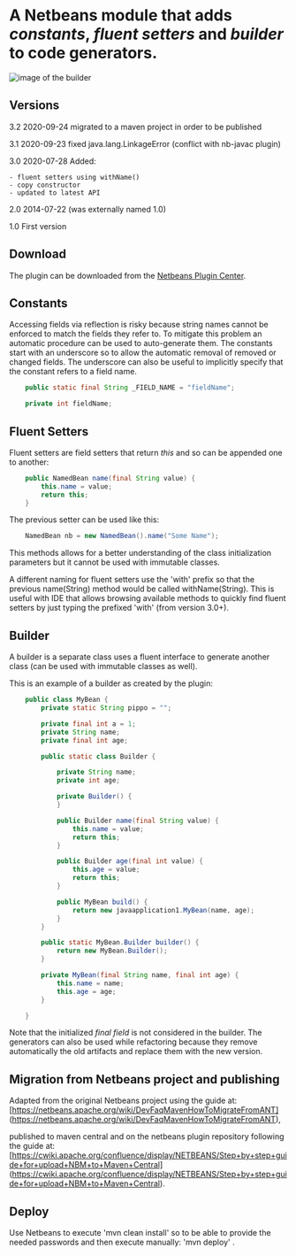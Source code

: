 # A Netbeans module that adds _constants_, _fluent setters_ and _builder_ to code generators.

![image of the builder](https://raw.githubusercontent.com/fillumina/netbeans_builder_module/master/full_image.png "Image of the builder")

## Versions

3.2 2020-09-24 migrated to a maven project in order to be published

3.1 2020-09-23 fixed java.lang.LinkageError (conflict with nb-javac plugin)

3.0 2020-07-28 Added:

    - fluent setters using withName()
    - copy constructor
    - updated to latest API

2.0 2014-07-22 (was externally named 1.0)

1.0 First version

## Download

The plugin can be downloaded from the 
[Netbeans Plugin Center](http://plugins.netbeans.org/plugin/55184/?show=true).


## Constants

Accessing fields via reflection is risky because string names cannot be
enforced to match the fields they refer to. To mitigate this problem an
automatic procedure can be used to auto-generate them.
The constants start with an underscore so to allow the automatic removal of
removed or changed fields. The underscore can also be useful to implicitly
specify that the constant refers to a field name.

```java
    public static final String _FIELD_NAME = "fieldName";

    private int fieldName;
```

## Fluent Setters

Fluent setters are field setters that return _this_ and so can be appended one
to another:

```java
    public NamedBean name(final String value) {
        this.name = value;
        return this;
    }
```

The previous setter can be used like this:

```java
    NamedBean nb = new NamedBean().name("Some Name");
```

This methods allows for a better understanding of the class initialization
parameters but it cannot be used with immutable classes.

A different naming for fluent setters use the 'with' prefix so that the 
previous name(String) method would be called withName(String). This is
useful with IDE that allows browsing available methods to quickly find
fluent setters by just typing the prefixed 'with' (from version 3.0+).

## Builder

A builder is a separate class uses a fluent interface to generate another class
(can be used with immutable classes as well).

This is an example of a builder as created by the plugin:

```java
    public class MyBean {
        private static String pippo = "";

        private final int a = 1;
        private String name;
        private final int age;

        public static class Builder {

            private String name;
            private int age;

            private Builder() {
            }

            public Builder name(final String value) {
                this.name = value;
                return this;
            }

            public Builder age(final int value) {
                this.age = value;
                return this;
            }

            public MyBean build() {
                return new javaapplication1.MyBean(name, age);
            }
        }

        public static MyBean.Builder builder() {
            return new MyBean.Builder();
        }

        private MyBean(final String name, final int age) {
            this.name = name;
            this.age = age;
        }

    }
```

Note that the initialized _final field_ is not considered in the builder.
The generators can also be used while refactoring because they remove
automatically the old artifacts and replace them with the new version.

## Migration from Netbeans project and publishing

Adapted from the original Netbeans project using the guide at:
[https://netbeans.apache.org/wiki/DevFaqMavenHowToMigrateFromANT]
(https://netbeans.apache.org/wiki/DevFaqMavenHowToMigrateFromANT),

published to maven central and on the netbeans plugin repository following the
guide at:
[https://cwiki.apache.org/confluence/display/NETBEANS/Step+by+step+guide+for+upload+NBM+to+Maven+Central]
(https://cwiki.apache.org/confluence/display/NETBEANS/Step+by+step+guide+for+upload+NBM+to+Maven+Central).

## Deploy

Use Netbeans to execute 'mvn clean install' so to be able to provide the
needed passwords and then execute manually: 'mvn deploy' .